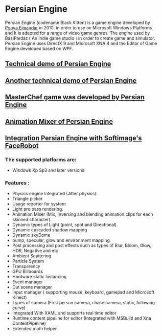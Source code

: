 # Persian Engine
Persian Engine (codename Black Kitten) is a game engine developed by [Pooya Eimandar](http://pooyaeimandar.github.io/) in 2010, in order to use on Microsoft Windows Platforms and It is adapted for a range of video game genres.
The engine used by BaziPardaz ( An indie game studio ) in order to create game and simulator.
Persian Engine uses DirectX 9 and Microsoft XNA 4 and the Editor of Game Engine developed based on WPF.

## [Technical demo of Persian Engine](http://vimeo.com/106925703)
## [Another technical demo of Persian Engine](http://vimeo.com/pooyaeimandar/persianengine)
## [MasterChef game was developed by Persian Engine](https://vimeo.com/96698402)
## [Animation Mixer of Persian Engine](http://vimeo.com/pooyaeimandar/persianenginemixer)
## [Integration Persian Engine with Softimage's FaceRobot](http://vimeo.com/pooyaeimandar/persianenginefacerobot)

### The supported platforms are:
* Windows Xp Sp3 and later versions

### Features :
* Physics engine Integrated (Jitter physics).
* Triangle picker
* Usage reporter for system 
* Light pre pass rendering.
* Animation Mixer (Mix, Inversing and blending animation clips for each skinned character).
* Dynamic types of Light (point, spot and Directional).
* Dynamic cascaded shadow mapping
* Dynamic skyDome  
* bump, specular, glow and environment mapping.
* Post processing and post effects such as types of Blur, Bloom, Glow, HDR, Negative and etc  
* Ambient Scattering
* Particle System
* Transparency
* GPU Billboards
* Hardware static Instancing
* Event manager
* Cut scene manager
* Input manager ( supporting mouse, keyboard, gamepad and Microsoft Kinect) 
* Types of camera (First person camera, chase camera, static, following curve)
* Integrated With XAML and supports real time editor
* Runtime content pipeline for editor (Integrated with MSBuild and Xna ContentPipeline)
* Extended math helper 



